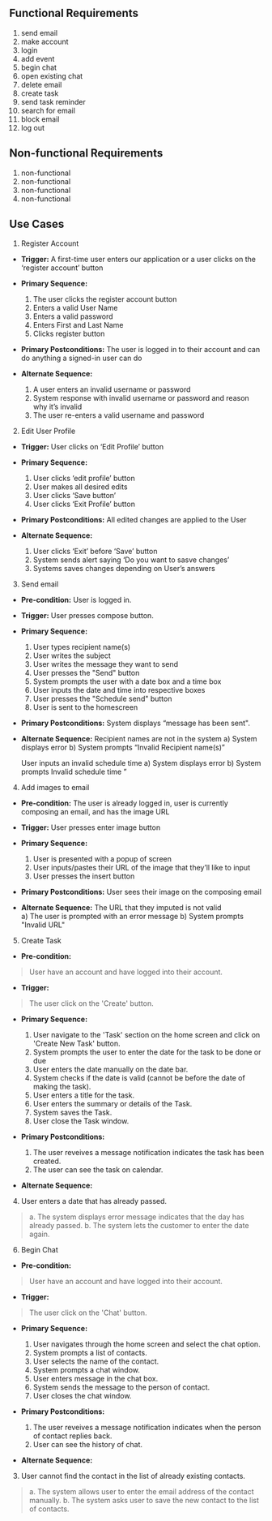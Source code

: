 ## Functional Requirements

1. send email
2. make account
3. login
4. add event
5. begin chat
6. open existing chat
7. delete email
8. create task
9. send task reminder
10. search for email
11. block email
12. log out

## Non-functional Requirements

1. non-functional
2. non-functional
3. non-functional
4. non-functional

## Use Cases

1. Register Account

- **Trigger:** A first-time user enters our application or a user clicks on the ‘register account’ button


- **Primary Sequence:**
  
  1. The user clicks the register account button
  2. Enters a valid User Name
  3. Enters a valid password
  4. Enters First and Last Name
  5. Clicks register button


- **Primary Postconditions:** The user is logged in to their account and can do anything a signed-in user can do


- **Alternate Sequence:** <you can have more than one alternate sequence to describe multiple issues that may arise>
  
  1. A user enters an invalid username or password
  2. System response with invalid username or password and reason why it’s invalid
  3. The user re-enters a valid username and password


2. Edit User Profile

- **Trigger:** User clicks on ‘Edit Profile’ button


- **Primary Sequence:**
  
  1. User clicks ‘edit profile’ button
  2. User makes all desired edits
  3. User clicks ‘Save button’
  4. User clicks ‘Exit Profile’ button


- **Primary Postconditions:** All edited changes are applied to the User



- **Alternate Sequence:** <you can have more than one alternate sequence to describe multiple issues that may arise>
  
  1. User clicks ‘Exit’ before ‘Save’ button
  2. System sends alert saying ‘Do you want to sasve changes’
  3. Systems saves changes depending on User’s answers

3. Send email
- **Pre-condition:** <can be a list or short description> User is logged in.

- **Trigger:** <can be a list or short description> User presses compose button. 

- **Primary Sequence:**
  
  1. User types recipient name(s) 
  2. User writes the subject
  3. User writes the message they want to send
  4. User presses the "Send" button 
  5. System prompts the user with a date box and a time box 
  6. User inputs the date and time into respective boxes
  7. User presses the "Schedule send" button
  8. User is sent to the homescreen

- **Primary Postconditions:** <can be a list or short description> System displays “message has been sent".

- **Alternate Sequence:** <you can have more than one alternate sequence to describe multiple issues that may arise> 
  Recipient names are not in the system	
      a) System displays error
      b) System prompts “Invalid Recipient name(s)”

  User inputs an invalid schedule time 
      a) System displays error
      b) System prompts Invalid schedule time ”

4.  Add images to email
- **Pre-condition:** <can be a list or short description> The user is already logged in, user is currently composing an email, and has the image URL

- **Trigger:** <can be a list or short description> User presses enter image button 

- **Primary Sequence:**
  
  1. User is presented with a popup of screen
  2. User inputs/pastes their URL of the image that they’ll like to input
  3. User presses the insert button

- **Primary Postconditions:** <can be a list or short description> User sees their image on the composing email

- **Alternate Sequence:** <you can have more than one alternate sequence to describe multiple issues that may arise> 
  The URL that they imputed is not valid	
      a) The user is prompted with an error message
      b) System prompts "Invalid URL"

5. Create Task
- **Pre-condition:** 
> User have an account and have logged into their account.

- **Trigger:** 
> The user click on the 'Create' button.

- **Primary Sequence:**
  
  1. User navigate to the 'Task' section on the home screen and click on 'Create New Task' button.
  2. System prompts the user to enter the date for the task to be done or due
  3. User enters the date manually on the date bar.
  4. System checks if the date is valid (cannot be before the date of making the task).
  5. User enters a title for the task.
  6. User enters the summary or details of the Task.
  7. System saves the Task.
  8. User close the Task window.

- **Primary Postconditions:** 
  1. The user reveives a message notification indicates the task has been created.
  2. The user can see the task on calendar.

- **Alternate Sequence:**
  
4. User enters a date that has already passed.
> a. The system displays error message indicates that the day has already passed.
> b. The system lets the customer to enter the date again. 


6. Begin Chat
- **Pre-condition:** 
> User have an account and have logged into their account.

- **Trigger:**  
> The user click on the 'Chat' button.

- **Primary Sequence:**
  
  1. User navigates through the home screen and select the chat option.
  2. System prompts a list of contacts.
  3. User selects the name of the contact.
  4. System prompts a chat window.
  5. User enters message in the chat box.
  6. System sends the message to the person of contact. 
  7. User closes the chat window.

- **Primary Postconditions:**  
  1. The user reveives a message notification indicates when the person of contact replies back.
  2. User can see the history of chat.

- **Alternate Sequence:**
  
 3. User cannot find the contact in the list of already existing contacts.
> a. The system allows user to enter the email address of the contact manually.
> b. The system asks user to save the new contact to the list of contacts.
